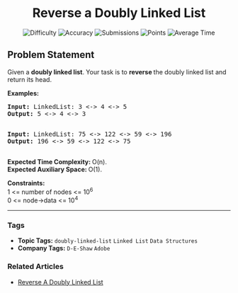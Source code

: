 <h1 align="center">Reverse a Doubly Linked List</h1>

<p align="center">
  <img alt="Difficulty" title="Difficulty" src="https://custom-icon-badges.demolab.com/badge/Difficulty: Easy-1F222E?style=for-the-badge&logoColor=white&logo=fire"/>
  <img alt="Accuracy" title="Accuracy" src="https://custom-icon-badges.demolab.com/badge/Accuracy: 70.38%25-1F222E?style=for-the-badge&logoColor=white&logo=target"/>
  <img alt="Submissions" title="Submissions" src="https://custom-icon-badges.demolab.com/badge/Submissions: 185K+-1F222E?style=for-the-badge&logoColor=white&logo=repo"/>
  <img alt="Points" title="Points" src="https://custom-icon-badges.demolab.com/badge/Points: 2-1F222E?style=for-the-badge&logoColor=white&logo=award"/>
  <img alt="Average Time" title="Average Time" src="https://custom-icon-badges.demolab.com/badge/Average%20Time: 15m-1F222E?style=for-the-badge&logoColor=white&logo=clock"/>
</p>

## Problem Statement

Given a <b>doubly linked list</b>. Your task is to <b>reverse </b>the doubly linked list and return its head.

<b>Examples:</b>

<pre><b>Input: </b>LinkedList: 3 <-> 4 <-> 5
<b>Output: </b>5 <-> 4 <-> 3<br><br></pre>

<pre><b>Input: </b>LinkedList: 75 <-> 122 <-> 59 <-> 196
<b>Output: </b>196 <-> 59 <-> 122 <-> 75<br><br></pre>

<b>Expected Time Complexity: </b>O(n).<br><b>Expected Auxiliary Space: </b>O(1).

<b>Constraints:</b><br>1 <= number of nodes <= 10<sup>6</sup><br>0 <= node->data <= 10<sup>4</sup>


<hr>

### Tags
- **Topic Tags:** `doubly-linked-list` `Linked List` `Data Structures`
- **Company Tags:** `D-E-Shaw` `Adobe`

### Related Articles
- [Reverse A Doubly Linked List](https://www.geeksforgeeks.org/reverse-a-doubly-linked-list/)
